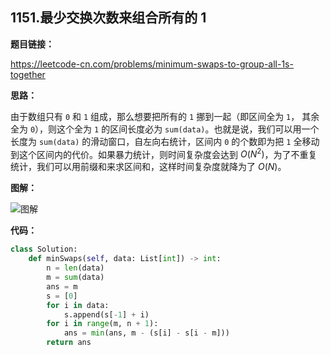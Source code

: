 ## 1151.最少交换次数来组合所有的 1

**题目链接：**

https://leetcode-cn.com/problems/minimum-swaps-to-group-all-1s-together

**思路：**

由于数组只有 `0` 和 `1` 组成，那么想要把所有的 `1` 挪到一起（即区间全为 `1`， 其余全为 `0`），则这个全为 `1` 的区间长度必为 `sum(data)`。也就是说，我们可以用一个长度为 `sum(data)` 的滑动窗口，自左向右统计，区间内 `0` 的个数即为把 `1` 全移动到这个区间内的代价。如果暴力统计，则时间复杂度会达到 $O(N^2)$，为了不重复统计，我们可以用前缀和来求区间和，这样时间复杂度就降为了 $O(N)$。

**图解：**

![图解](http://qiniu.wenyuetech.cn/1151-1.gif)


**代码：**
```python
class Solution:
    def minSwaps(self, data: List[int]) -> int:
        n = len(data)
        m = sum(data)
        ans = m
        s = [0]
        for i in data:
            s.append(s[-1] + i)
        for i in range(m, n + 1):
            ans = min(ans, m - (s[i] - s[i - m]))
        return ans
```



